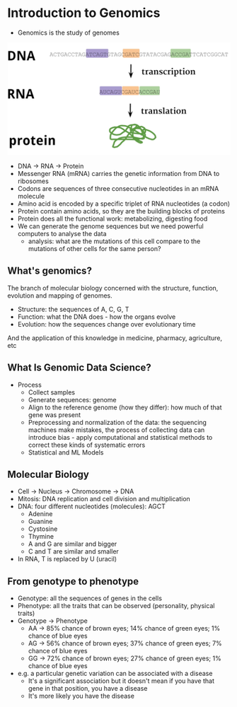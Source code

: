 # Introduction to Genomics

- Genomics is the study of genomes

![](./images/001.png)

- DNA -> RNA -> Protein
- Messenger RNA (mRNA) carries the genetic information from DNA to ribosomes
- Codons are sequences of three consecutive nucleotides in an mRNA molecule
- Amino acid is encoded by a specific triplet of RNA nucleotides (a codon)
- Protein contain amino acids, so they are the building blocks of proteins
- Protein does all the functional work: metabolizing, digesting food
- We can generate the genome sequences but we need powerful computers to analyse the data
  - analysis: what are the mutations of this cell compare to the mutations of other cells for the same person?

## What's genomics?

The branch of molecular biology concerned with the structure, function, evolution and mapping of genomes.

- Structure: the sequences of A, C, G, T
- Function: what the DNA does - how the organs evolve
- Evolution: how the sequences change over evolutionary time

And the application of this knowledge in medicine, pharmacy, agriculture, etc

## What Is Genomic Data Science?

- Process
  - Collect samples
  - Generate sequences: genome
  - Align to the reference genome (how they differ): how much of that gene was present
  - Preprocessing and normalization of the data: the sequencing machines make mistakes, the process of collecting data can introduce bias - apply computational and statistical methods to correct these kinds of systematic errors
  - Statistical and ML Models

## Molecular Biology

- Cell -> Nucleus -> Chromosome -> DNA
- Mitosis: DNA replication and cell division and multiplication
- DNA: four different nucleotides (molecules): AGCT
  - Adenine
  - Guanine
  - Cystosine
  - Thymine
  - A and G are similar and bigger
  - C and T are similar and smaller
- In RNA, T is replaced by U (uracil)

## From genotype to phenotype

- Genotype: all the sequences of genes in the cells
- Phenotype: all the traits that can be observed (personality, physical traits)
- Genotype -> Phenotype
  - AA -> 85% chance of brown eyes; 14% chance of green eyes; 1% chance of blue eyes
  - AG -> 56% chance of brown eyes; 37% chance of green eyes; 7% chance of blue eyes
  - GG -> 72% chance of brown eyes; 27% chance of green eyes; 1% chance of blue eyes
- e.g. a particular genetic variation can be associated with a disease
  - It's a significant association but it doesn't mean if you have that gene in that position, you have a disease
  - It's more likely you have the disease
